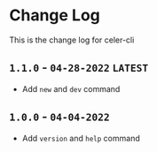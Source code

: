 # Change Log
This is the change log for celer-cli

## `1.1.0` - `04-28-2022` `LATEST`
- Add `new` and `dev` command

## `1.0.0` - `04-04-2022`
- Add `version` and `help` command
